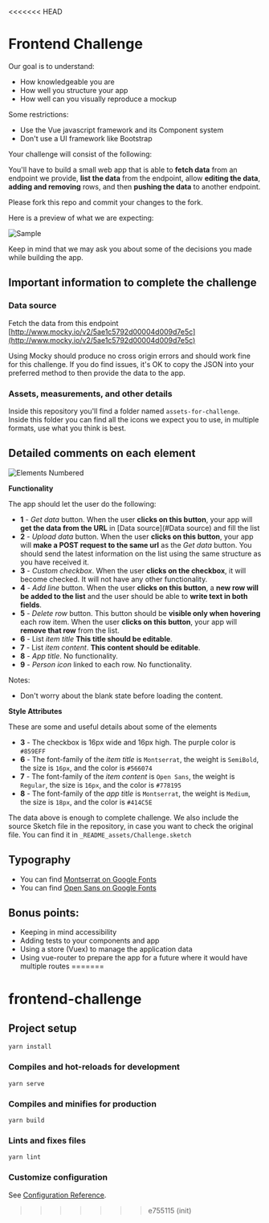 <<<<<<< HEAD
# Frontend Challenge

Our goal is to understand:
- How knowledgeable you are
- How well you structure your app
- How well can you visually reproduce a mockup

Some restrictions:
- Use the Vue javascript framework and its Component system
- Don't use a UI framework like Bootstrap

Your challenge will consist of the following:

You'll have to build a small web app that is able to **fetch data** from an endpoint we provide, **list the data** from the endpoint, allow **editing the data**, **adding and removing** rows, and then **pushing the data** to another endpoint.

Please fork this repo and commit your changes to the fork.

Here is a preview of what we are expecting:

![Sample](_README_assets/sample.png)

Keep in mind that we may ask you about some of the decisions you made while building the app.

## Important information to complete the challenge

### Data source

Fetch the data from this endpoint [http://www.mocky.io/v2/5ae1c5792d00004d009d7e5c](http://www.mocky.io/v2/5ae1c5792d00004d009d7e5c)

Using Mocky should produce no cross origin errors and should work fine for this challenge. If you do find issues, it's OK to copy the JSON into your preferred method to then provide the data to the app.

### Assets, measurements, and other details

Inside this repository you'll find a folder named `assets-for-challenge`. Inside this folder you can find all the icons we expect you to use, in multiple formats, use what you think is best.

## Detailed comments on each element

![Elements Numbered](_README_assets/challenge-elements-numbered.png)

**Functionality**

The app should let the user do the following:

- **1** - _Get data_ button. When the user **clicks on this button**, your app will **get the data from the URL** in [Data source](#Data source) and fill the list
- **2** - _Upload data_ button. When the user **clicks on this button**, your app will **make a POST request to the same url** as the _Get data_ button. You should send the latest information on the list using the same structure as you have received it.
- **3** - _Custom checkbox_. When the user **clicks on the checkbox**, it will become checked. It will not have any other functionality.
- **4** - _Add line_ button. When the user **clicks on this button**, a **new row will be added to the list** and the user should be able to **write text in both fields**.
- **5** - _Delete row_ button. This button should be **visible only when hovering** each row item. When the user **clicks on this button**, your app will **remove that row** from the list.
- **6** - List _item title_ **This title should be editable**.
- **7** - List _item content_. **This content should be editable**.
- **8** - _App title_. No functionality.
- **9** - _Person icon_ linked to each row. No functionality.

Notes:

- Don't worry about the blank state before loading the content.

**Style Attributes**

These are some and useful details about some of the elements

- **3** - The checkbox is 16px wide and 16px high. The purple color is `#859EFF`
- **6** - The font-family of the _item title_ is `Montserrat`, the weight is `SemiBold`, the size is `16px`, and the color is `#566074`
- **7** - The font-family of the _item content_ is `Open Sans`, the weight is `Regular`, the size is `16px`, and the color is `#778195`
- **8** - The font-family of the _app title_ is `Montserrat`, the weight is `Medium`, the size is `18px`, and the color is `#414C5E`

The data above is enough to complete challenge. We also include the source Sketch file in the repository, in case you want to check the original file. You can find it in `_README_assets/Challenge.sketch`

## Typography

- You can find [Montserrat on Google Fonts](https://fonts.google.com/specimen/Montserrat)
- You can find [Open Sans on Google Fonts](https://fonts.google.com/specimen/Open+Sans)

## Bonus points:

- Keeping in mind accessibility
- Adding tests to your components and app
- Using a store (Vuex) to manage the application data
- Using vue-router to prepare the app for a future where it would have multiple routes
=======
# frontend-challenge

## Project setup
```
yarn install
```

### Compiles and hot-reloads for development
```
yarn serve
```

### Compiles and minifies for production
```
yarn build
```

### Lints and fixes files
```
yarn lint
```

### Customize configuration
See [Configuration Reference](https://cli.vuejs.org/config/).
>>>>>>> e755115 (init)
